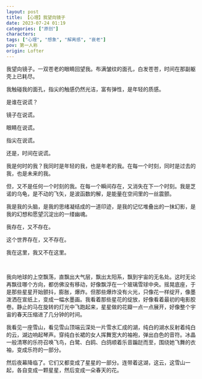 ```yaml
---
layout: post
title: 【心理】我望向镜子
date: 2023-07-24 01:19
categories: ["原创"]
characters: 
tags: ["心理", "想象", "解离感", "衰老"]
pov: 第一人称
origin: Lofter
---
```


我望向镜子。一双苍老的眼睛回望我。布满皱纹的面孔，白发苍苍，时间在那副躯壳上已耗尽。

我触碰我的面孔，指尖的触感仍然光洁，富有弹性，是年轻的质感。

是谁在说谎？

镜子在说谎。

眼睛在说谎。

指尖在说谎。

还是，时间在说谎。

我是何时的我？我同时是年轻的我，也是年老的我。在每一个时刻，同时是过去的我，也是未来的我。

但，又不是任何一个时刻的我。在每一个瞬间存在，又消失在下一个时刻。我是芝诺的乌龟，是不动的飞矢，是波函数的解，是能量在空间里的一丝震颤。

我是我的头脑，是我的思绪凝结成的一道印迹，是我的记忆堆叠出的一抹幻影，是我的幻想和愿望沉淀出的一缕幽魂。

我存在，又不存在。

这个世界存在，又不存在。

我在这里，我又不在这里。

<br>

我向地球的上空飘荡，直飘出大气层，飘出太阳系，飘到宇宙的无名处。这时无论再飘往哪个方向，都仿佛没有移动，好像飘浮在一个玻璃雪球中央。摇晃底座，于是那些星星开始颤抖，膨胀，爆炸。但那些爆炸没有火光，只像花一样绽开，像墨泼洒在宣纸上，变成一幅水墨画。我看着那些星花的绽放，好像看着最初的电影胶卷。静止的马在旋转的灯光中飞跑起来，星星做的花瓣一点一点展开，好像整个宇宙的春天压缩进了几分钟的时间。

我看见一座雪山，看见雪山顶端云深处一片雪水汇成的湖，纯白的湖水反射着纯白的云，湖边响起琴声。穿纯白长裙的女人挥舞宽大的袖袍，弹出白色的音符。冰晶一般清寒的乐符召唤飞鸟，白鹭、白鸥、白鸽顺着乐音蹁跹而至，围绕她飞舞的衣袖，变成乐符的一部分。

然后夜幕降临了。它们又都变成了星星的一部分。连带着这湖，这云，这雪山一起，各自变成一颗星星，然后变成一朵春天的花。
